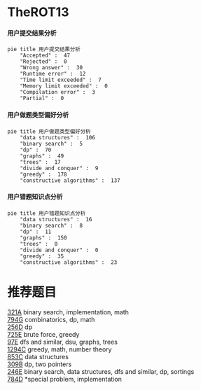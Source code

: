 # TheROT13

<!-- tabs:start -->



#### **用户提交结果分析**

```mermaid
pie title 用户提交结果分析
    "Accepted" :  47
    "Rejected" :  0
    "Wrong answer" :  30
    "Runtime error" :  12
    "Time limit exceeded" :  7
    "Memory limit exceeded" :  0
    "Compilation error" :  3
    "Partial" :  0
```

#### **用户做题类型偏好分析**

```mermaid
pie title 用户做题类型偏好分析
    "data structures" :  106
    "binary search" :  5
    "dp" :  70
    "graphs" :  49
    "trees" :  17
    "divide and conquer" :  9
    "greedy" :  178
    "constructive algorithms" :  137
```
#### **用户错题知识点分析**

```mermaid
pie title 用户错题知识点分析
    "data structures" :  16
    "binary search" :  8
    "dp" :  11
    "graphs" :  150
    "trees" :  0
    "divide and conquer" :  0
    "greedy" :  35
    "constructive algorithms" :  23
```



<!-- tabs:end -->
# 推荐题目
[321A](https://codeforces.com/contest/321/problem/A)		binary search,
                        implementation,
                        math		  
[794G](https://codeforces.com/contest/794/problem/G)		combinatorics,
                        dp,
                        math		  
[256D](https://codeforces.com/contest/256/problem/D)		dp		  
[725E](https://codeforces.com/contest/725/problem/E)		brute force,
                        greedy		  
[97E](https://codeforces.com/contest/97/problem/E)		dfs and similar,
                        dsu,
                        graphs,
                        trees		  
[1294C](https://codeforces.com/contest/1294/problem/C)		greedy,
                        math,
                        number theory		  
[853C](https://codeforces.com/contest/853/problem/C)		data structures		  
[309B](https://codeforces.com/contest/309/problem/B)		dp,
                        two pointers		  
[246E](https://codeforces.com/contest/246/problem/E)		binary search,
                        data structures,
                        dfs and similar,
                        dp,
                        sortings		  
[784D](https://codeforces.com/contest/784/problem/D)		*special problem,
                        implementation		  
